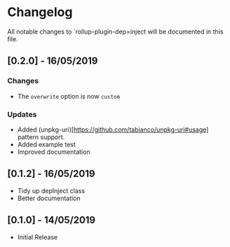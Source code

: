 # Changelog

All notable changes to `rollup-plugin-dep=inject will be documented in this file.

## [0.2.0] - 16/05/2019

### Changes

- The `overwrite` option is now `custom`

### Updates

- Added (unpkg-uri)[https://github.com/tabianco/unpkg-uri#usage] pattern support.
- Added example test
- Improved documentation

## [0.1.2] - 16/05/2019

- Tidy up depInject class
- Better documentation

## [0.1.0] - 14/05/2019

- Initial Release
